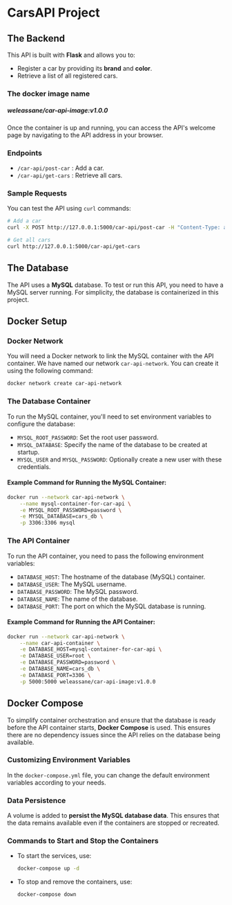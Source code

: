 # CarsAPI Project

## The Backend
This API is built with **Flask** and allows you to:
- Register a car by providing its **brand** and **color**.
- Retrieve a list of all registered cars.
### The docker image name
##### weleassane/car-api-image:v1.0.0
Once the container is up and running, you can access the API's welcome page by navigating to the API address in your browser.

### Endpoints
- `/car-api/post-car` : Add a car.
- `/car-api/get-cars` : Retrieve all cars.

### Sample Requests
You can test the API using `curl` commands:

```bash
# Add a car
curl -X POST http://127.0.0.1:5000/car-api/post-car -H "Content-Type: application/json" -d '{"brand": "Toyota", "colour": "Red"}'

# Get all cars
curl http://127.0.0.1:5000/car-api/get-cars
```

## The Database
The API uses a **MySQL** database. To test or run this API, you need to have a MySQL server running. For simplicity, the database is containerized in this project.

## Docker Setup

### Docker Network
You will need a Docker network to link the MySQL container with the API container. We have named our network `car-api-network`. You can create it using the following command:

```bash
docker network create car-api-network
```

### The Database Container
To run the MySQL container, you'll need to set environment variables to configure the database:

- `MYSQL_ROOT_PASSWORD`: Set the root user password.
- `MYSQL_DATABASE`: Specify the name of the database to be created at startup.
- `MYSQL_USER` and `MYSQL_PASSWORD`: Optionally create a new user with these credentials.

#### Example Command for Running the MySQL Container:
```bash
docker run --network car-api-network \
    --name mysql-container-for-car-api \
    -e MYSQL_ROOT_PASSWORD=password \
    -e MYSQL_DATABASE=cars_db \
    -p 3306:3306 mysql
```

### The API Container
To run the API container, you need to pass the following environment variables:

- `DATABASE_HOST`: The hostname of the database (MySQL) container.
- `DATABASE_USER`: The MySQL username.
- `DATABASE_PASSWORD`: The MySQL password.
- `DATABASE_NAME`: The name of the database.
- `DATABASE_PORT`: The port on which the MySQL database is running.

#### Example Command for Running the API Container:
```bash
docker run --network car-api-network \
    --name car-api-container \
    -e DATABASE_HOST=mysql-container-for-car-api \
    -e DATABASE_USER=root \
    -e DATABASE_PASSWORD=password \
    -e DATABASE_NAME=cars_db \
    -e DATABASE_PORT=3306 \
    -p 5000:5000 weleassane/car-api-image:v1.0.0
```

## Docker Compose

To simplify container orchestration and ensure that the database is ready before the API container starts, **Docker Compose** is used. This ensures there are no dependency issues since the API relies on the database being available.

### Customizing Environment Variables
In the `docker-compose.yml` file, you can change the default environment variables according to your needs.

### Data Persistence
A volume is added to **persist the MySQL database data**. This ensures that the data remains available even if the containers are stopped or recreated.

### Commands to Start and Stop the Containers
- To start the services, use:
  ```bash
  docker-compose up -d
  ```
- To stop and remove the containers, use:
  ```bash
  docker-compose down
  ```